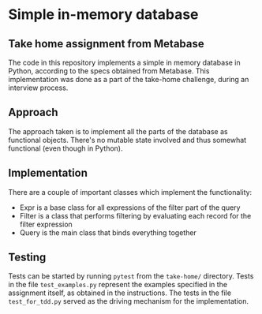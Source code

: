 # Simple in-memory database

## Take home assignment from Metabase

The code in this repository implements a simple in memory database in Python, according to the specs obtained from Metabase. This implementation was done as a part of the take-home challenge, during an interview process.

## Approach

The approach taken is to implement all the parts of the database as functional objects. There's no mutable state involved and thus somewhat functional (even though in Python).

## Implementation

There are a couple of important classes which implement the functionality:

- Expr is a base class for all expressions of the filter part of the query
- Filter is a class that performs filtering by evaluating each record for the filter expression
- Query is the main class that binds everything together

## Testing

Tests can be started by running `pytest` from the `take-home/` directory. Tests in the file `test_examples.py` represent the examples specified in the assignment itself, as obtained in the instructions. The tests in the file `test_for_tdd.py` served as the driving mechanism for the implementation.
